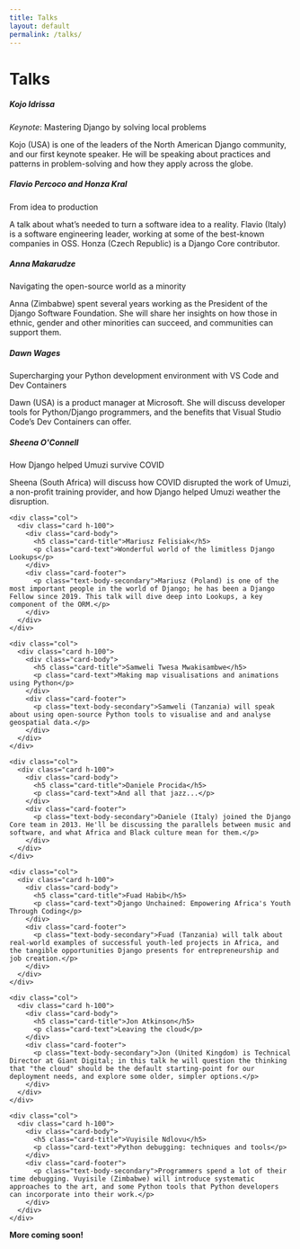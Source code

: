 ```yaml
---
title: Talks
layout: default
permalink: /talks/
---
```


# Talks

<div class="container">

  <div class="row row-cols-1 row-cols-sm-1 row-cols-md-3 g-4">
    <div class="col">
      <div class="card h-100">
        <div class="card-body">
          <h5 class="card-title">Kojo Idrissa</h5>
          <p class="card-text"><em>Keynote</em>: Mastering Django by solving local problems</p>
        </div>
        <div class="card-footer">
          <p class="text-body-secondary">Kojo (USA) is one of the leaders of the North American Django community, and our first keynote speaker. He will be speaking  about practices and patterns in problem-solving and how they apply across the globe.</p>
        </div>
      </div>
    </div>
    <div class="col">
      <div class="card h-100">
        <div class="card-body">
          <h5 class="card-title">Flavio Percoco and Honza Kral</h5>
          <p class="card-text">From idea to production</p>
        </div>
        <div class="card-footer">
          <p class="text-body-secondary">A talk about what’s needed to turn a software idea to a reality. Flavio (Italy) is a software engineering leader, working at some of the best-known companies in OSS. Honza (Czech Republic) is a Django Core contributor.</p>
        </div>
      </div>
    </div>
    <div class="col">
      <div class="card h-100">
        <div class="card-body">
          <h5 class="card-title">Anna Makarudze</h5>
          <p class="card-text">Navigating the open-source world as a minority</p>
        </div>
        <div class="card-footer">
          <p class="text-body-secondary">Anna (Zimbabwe) spent several years working as the President of the Django Software Foundation. She will share her insights on how those in ethnic, gender and other minorities can succeed, and communities can support them.</p>
        </div>
      </div>
    </div>
    <div class="col">
      <div class="card h-100">
        <div class="card-body">
          <h5 class="card-title">Dawn Wages</h5>
          <p class="card-text">Supercharging your Python development environment with VS Code and Dev Containers</p>
        </div>
        <div class="card-footer">
          <p class="text-body-secondary">Dawn (USA) is a product manager at Microsoft. She will discuss developer tools for Python/Django programmers, and the benefits that Visual Studio Code’s Dev Containers can offer.</p>
        </div>
      </div>
    </div>
    <div class="col">
      <div class="card h-100">
        <div class="card-body">
          <h5 class="card-title">Sheena O'Connell</h5>
          <p class="card-text">How Django helped Umuzi survive COVID</p>
        </div>
        <div class="card-footer">
          <p class="text-body-secondary">Sheena (South Africa) will discuss how COVID disrupted the work of Umuzi, a non-profit training provider, and how Django helped Umuzi weather the disruption.</p>
        </div>
      </div>
    </div>

    <div class="col">
      <div class="card h-100">
        <div class="card-body">
          <h5 class="card-title">Mariusz Felisiak</h5>
          <p class="card-text">Wonderful world of the limitless Django Lookups</p>
        </div>
        <div class="card-footer">
          <p class="text-body-secondary">Mariusz (Poland) is one of the most important people in the world of Django; he has been a Django Fellow since 2019. This talk will dive deep into Lookups, a key component of the ORM.</p>
        </div>
      </div>
    </div>

    <div class="col">
      <div class="card h-100">
        <div class="card-body">
          <h5 class="card-title">Samweli Twesa Mwakisambwe</h5>
          <p class="card-text">Making map visualisations and animations using Python</p>
        </div>
        <div class="card-footer">
          <p class="text-body-secondary">Samweli (Tanzania) will speak about using open-source Python tools to visualise and and analyse geospatial data.</p>
        </div>
      </div>
    </div>

    <div class="col">
      <div class="card h-100">
        <div class="card-body">
          <h5 class="card-title">Daniele Procida</h5>
          <p class="card-text">And all that jazz...</p>
        </div>
        <div class="card-footer">
          <p class="text-body-secondary">Daniele (Italy) joined the Django Core team in 2013. He'll be discussing the parallels between music and software, and what Africa and Black culture mean for them.</p>
        </div>
      </div>
    </div>

    <div class="col">
      <div class="card h-100">
        <div class="card-body">
          <h5 class="card-title">Fuad Habib</h5>
          <p class="card-text">Django Unchained: Empowering Africa's Youth Through Coding</p>
        </div>
        <div class="card-footer">
          <p class="text-body-secondary">Fuad (Tanzania) will talk about real-world examples of successful youth-led projects in Africa, and the tangible opportunities Django presents for entrepreneurship and job creation.</p>
        </div>
      </div>
    </div>

    <div class="col">
      <div class="card h-100">
        <div class="card-body">
          <h5 class="card-title">Jon Atkinson</h5>
          <p class="card-text">Leaving the cloud</p>
        </div>
        <div class="card-footer">
          <p class="text-body-secondary">Jon (United Kingdom) is Technical Director at Giant Digital; in this talk he will question the thinking that "the cloud" should be the default starting-point for our deployment needs, and explore some older, simpler options.</p>
        </div>
      </div>
    </div>

    <div class="col">
      <div class="card h-100">
        <div class="card-body">
          <h5 class="card-title">Vuyisile Ndlovu</h5>
          <p class="card-text">Python debugging: techniques and tools</p>
        </div>
        <div class="card-footer">
          <p class="text-body-secondary">Programmers spend a lot of their time debugging. Vuyisile (Zimbabwe) will introduce systematic approaches to the art, and some Python tools that Python developers can incorporate into their work.</p>
        </div>
      </div>
    </div>

  </div>

  <p><strong>More coming soon!</strong></p>

</div>
